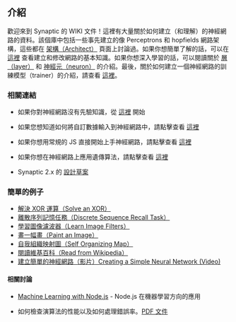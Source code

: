 ## 介紹

歡迎來到 Synaptic 的 WIKI 文件！這裡有大量關於如何建立（和理解）的神經網路的資料。該個庫中包括一些事先建立的像 Perceptrons 和 hopfields 網路架構，這些都在 [架構（Architect）](https://github.com/cazala/synaptic/blob/master/wiki/Zh-TW/architect.md) 頁面上討論過。如果你想簡單了解的話，可以在 [這裡](https://github.com/cazala/synaptic/blob/master/wiki/Zh-TW/networks.md) 查看建立和修改網路的基本知識。如果你想深入學習的話，可以閱讀關於 [層（layer）](https://github.com/cazala/synaptic/blob/master/wiki/Zh-TW/layers.md) 和 [神經元（neuron）](https://github.com/cazala/synaptic/blob/master/wiki/Zh-TW/neurons.md) 的介紹。最後，關於如何建立一個神經網路的訓練模型（trainer）的介紹，請查看 [這裡](https://github.com/cazala/synaptic/blob/master/wiki/Zh-TW/trainer.md)。

### 相關連結

* 如果你對神經網路沒有先驗知識，從 [這裡](https://github.com/cazala/synaptic/blob/master/wiki/Zh-TW/neural-networks-101.md) 開始

* 如果您想知道如何將自訂數據輸入到神經網路中，請點擊查看 [這裡](https://github.com/cazala/synaptic/blob/master/wiki/Zh-TW/normalization-101.md)

* 如果你想用常規的 JS 直接開始上手神經網路，請點擊查看 [這裡](http://blog.webkid.io/neural-networks-in-javascript/)

* 如果你想在神經網路上應用遺傳算法，請點擊查看 [這裡](https://github.com/wagenaartje/gynaptic)

* Synaptic 2.x 的 [設計草案](https://github.com/cazala/synaptic/blob/master/wiki/Zh-TW/design-draft-2.x.md)

### 簡單的例子

- [解決 XOR 運算（Solve an XOR）](http://caza.la/synaptic/#/xor)
- [離散序列記憶任務（Discrete Sequence Recall Task）](http://caza.la/synaptic/#/dsr)
- [學習圖像濾波器（Learn Image Filters）](http://caza.la/synaptic/#/image-filters)
- [畫一幅畫（Paint an Image）](http://caza.la/synaptic/#/paint-an-image)
- [自我組織映射圖（Self Organizing Map）](http://caza.la/synaptic/#/self-organizing-map)
- [閱讀維基百科（Read from Wikipedia）](http://caza.la/synaptic/#/wikipedia)
- [建立簡單的神經網路（影片）Creating a Simple Neural Network (Video)](https://scrimba.com/casts/cast-1980)

#### 相關討論

- [Machine Learning with Node.js](https://www.youtube.com/watch?v=M5glN6XjDv8) - Node.js 在機器學習方向的應用

- 如何檢查演算法的性能以及如何處理錯誤率。[PDF 文件](https://slidrio-decks.global.ssl.fastly.net/713/original.pdf?1461414713)